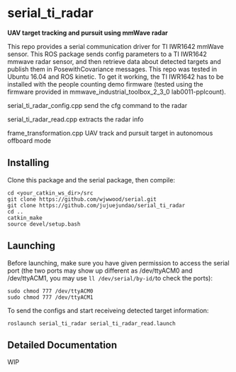 serial_ti_radar
===========================
**UAV target tracking and pursuit using mmWave radar**

This repo provides a serial communication driver for TI IWR1642 mmWave sensor. This ROS package sends config parameters to a TI IWR1642 mmwave radar sensor, and then retrieve data about detected targets and publish them in PosewithCovariance messages.
This repo was tested in Ubuntu 16.04 and ROS kinetic.
To get it working, the TI IWR1642 has to be installed with the people counting demo firmware (tested using the firmware provided in mmwave_industrial_toolbox_2_3_0 lab0011-pplcount).

serial_ti_radar_config.cpp send the cfg command to the radar

serial_ti_radar_read.cpp extracts the radar info

frame_transformation.cpp UAV track and pursuit target in autonomous offboard mode

Installing
---------------------------
Clone this package and the serial package, then compile:

```
cd <your_catkin_ws_dir>/src
git clone https://github.com/wjwwood/serial.git
git clone https://github.com/jujuejundao/serial_ti_radar
cd ..
catkin_make
source devel/setup.bash
```

Launching
---------------------------
Before launching, make sure you have given permission to access the serial port (the two ports may show up different as /dev/ttyACM0 and /dev/ttyACM1, you may use ```ll /dev/serial/by-id/```to check the ports):

```
sudo chmod 777 /dev/ttyACM0
sudo chmod 777 /dev/ttyACM1

```
To send the configs and start receiveing detected target information:
```
roslaunch serial_ti_radar serial_ti_radar_read.launch

```

Detailed Documentation
---------------------------
WIP
